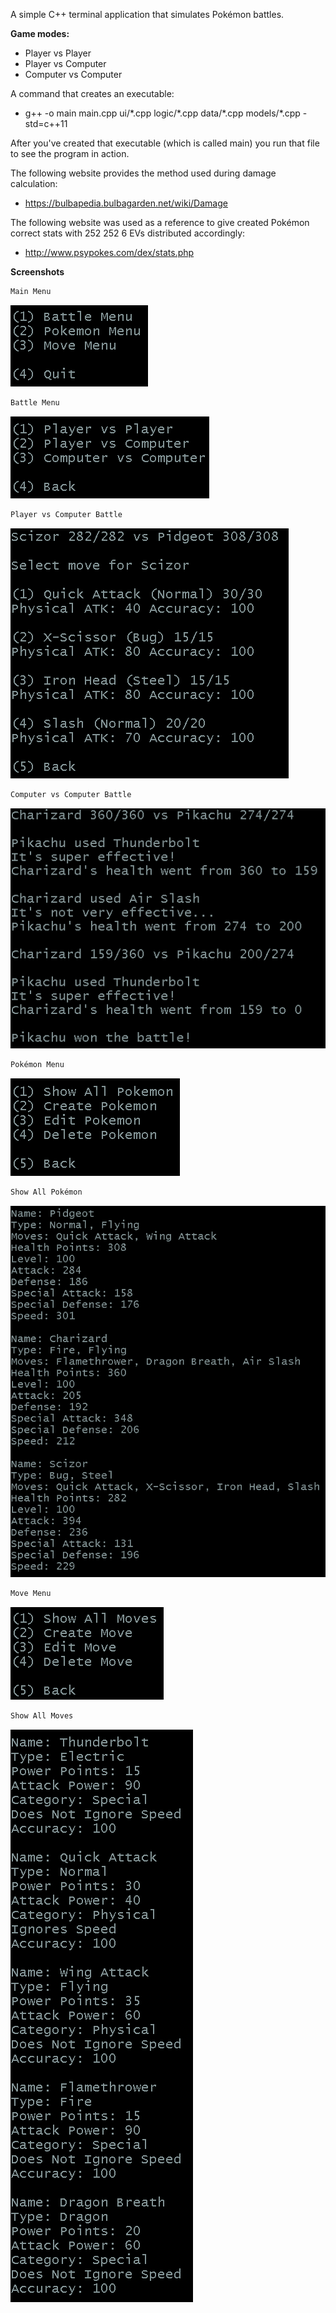 A simple C++ terminal application that simulates Pokémon battles.

<b>Game modes:</b><br>
- Player vs Player<br>
- Player vs Computer<br>
- Computer vs Computer<br>

A command that creates an executable:
- g++ -o main main.cpp ui/\*.cpp logic/*.cpp data/\*.cpp models/\*.cpp -std=c++11

After you've created that executable (which is called main) you run that file to see the program in action.

The following website provides the method used during damage calculation:
- https://bulbapedia.bulbagarden.net/wiki/Damage

The following website was used as a reference to give created Pokémon correct stats with 252 252 6 EVs distributed accordingly:
- http://www.psypokes.com/dex/stats.php

**Screenshots**

```bash
Main Menu
```
![Main menu](screenshots/main-menu.PNG)
```bash
Battle Menu
```
![Battle menu](screenshots/battle-menu.PNG)
```bash
Player vs Computer Battle
```
![Player vs Computer Battle](screenshots/player-vs-pc.PNG)
```bash
Computer vs Computer Battle
```
![Computer vs Computer Battle](screenshots/pc-vs-pc.PNG)
```bash
Pokémon Menu
```
![Pokémon menu](screenshots/pokemon-menu.PNG)
```bash
Show All Pokémon
```
![All Pokémon](screenshots/pokemon-stats.PNG)
```bash
Move Menu
```
![Move menu](screenshots/move-menu.PNG)
```bash
Show All Moves
```
![All Moves](screenshots/move-stats.PNG)
